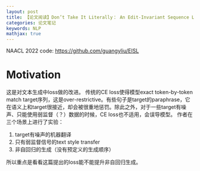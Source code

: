 ```yaml
---
layout: post
title: 【论文阅读】Don’t Take It Literally： An Edit-Invariant Sequence Loss for Text Generation
categories: 论文笔记
keywords: NLP
mathjax: true
---
```




NAACL 2022
code: https://github.com/guangyliu/EISL

# Motivation

这是对文本生成中loss做的改进。
传统的CE loss使得模型exact token-by-token match target序列，这是over-restrictive。有些句子是target的paraphrase，它在语义上和target很接近，却会被很重地惩罚。除此之外，对于一些target有噪声、只能使用弱监督（？）数据的时候，CE loss也不适用，会误导模型。
作者在三个场景上进行了实验：
1. target有噪声的机器翻译
2. 只有弱监督信号的text style transfer 
3. 非自回归的生成（没有预定义的生成顺序）

所以重点是看看这篇提出的loss能不能提升非自回归生成。